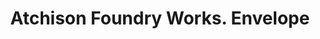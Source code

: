 ---
doi: 10.7916/D8WT0581
date_other: unknown
date_other_textual: unknown
form: printed ephemera
genre:
- Envelopes
name:
- Atchison Foundry Works
object_in_context_url: https://biggert.cul.columbia.edu/items/view/ave_biggert_00300
subject_hierarchical_geographic:
- Atchison, Kansas, United States
subject_name:
- Atchison Foundry Works
title: Atchison Foundry Works. Envelope
sort_title: Atchison Foundry Works. Envelope
call_number: ave_biggert_00300
coordinates:
- 39.5625,-95.12833333333333
pid: ave_biggert_00300
identifiers: ave_biggert_00300
thumbnail: https://derivativo-3.library.columbia.edu/iiif/2/ldpd:344258/full/!256,256/0/native.jpg
permalink: /biggert/ave_biggert_00300/
layout: iiif-image-page
---